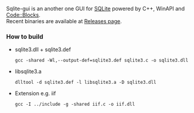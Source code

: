 Sqlite-gui is an another one GUI for [SQLite](https://www.sqlite.org/index.html) powered by C++, WinAPI and [Code::Blocks](http://www.codeblocks.org/).  
Recent binaries are available at [Releases page](https://github.com/little-brother/sqlite-gui/releases).


### How to build
* sqlite3.dll + sqlite3.def
  ```
  gcc -shared -Wl,--output-def=sqlite3.def sqlite3.c -o sqlite3.dll
  ```

* libsqlite3.a
  ```
  dlltool -d sqlite3.def -l libsqlite3.a -D sqlite3.dll
  ```

* Extension e.g. iif
  ```
  gcc -I ../include -g -shared iif.c -o iif.dll
  ```